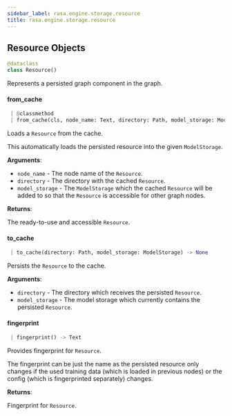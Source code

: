 ```yaml
---
sidebar_label: rasa.engine.storage.resource
title: rasa.engine.storage.resource
---
```

## Resource Objects

```python
@dataclass
class Resource()
```

Represents a persisted graph component in the graph.

#### from\_cache

```python
 | @classmethod
 | from_cache(cls, node_name: Text, directory: Path, model_storage: ModelStorage) -> Resource
```

Loads a `Resource` from the cache.

This automatically loads the persisted resource into the given `ModelStorage`.

**Arguments**:

- `node_name` - The node name of the `Resource`.
- `directory` - The directory with the cached `Resource`.
- `model_storage` - The `ModelStorage` which the cached `Resource` will be added
  to so that the `Resource` is accessible for other graph nodes.
  

**Returns**:

  The ready-to-use and accessible `Resource`.

#### to\_cache

```python
 | to_cache(directory: Path, model_storage: ModelStorage) -> None
```

Persists the `Resource` to the cache.

**Arguments**:

- `directory` - The directory which receives the persisted `Resource`.
- `model_storage` - The model storage which currently contains the persisted
  `Resource`.

#### fingerprint

```python
 | fingerprint() -> Text
```

Provides fingerprint for `Resource`.

The fingerprint can be just the name as the persisted resource only changes
if the used training data (which is loaded in previous nodes) or the config
(which is fingerprinted separately) changes.

**Returns**:

  Fingerprint for `Resource`.

